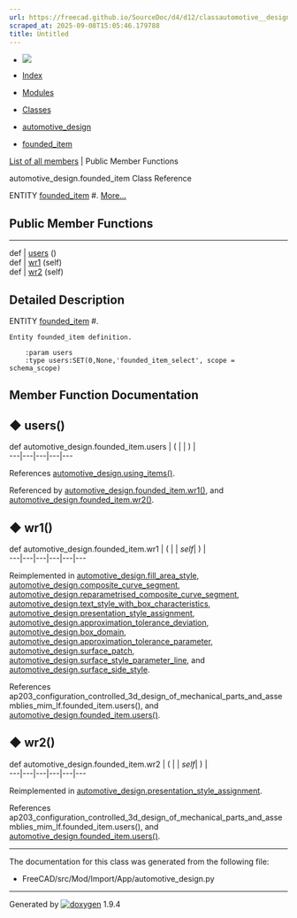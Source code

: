 ```yaml
---
url: https://freecad.github.io/SourceDoc/d4/d12/classautomotive__design_1_1founded__item.html
scraped_at: 2025-09-08T15:05:46.179788
title: Untitled
---
```


  * [ ![](https://www.freecad.org/svg/logo-freecad.svg) ](https://freecadweb.org "FreeCAD")
  * [Index](../../index.html "Index")
  * [Modules](../../modules.html "Modules list")
  * [Classes](../../annotated.html "Annotated list")

  * [automotive_design](../../d4/ddf/namespaceautomotive__design.html)
  * [founded_item](../../d4/d12/classautomotive__design_1_1founded__item.html)

[List of all members](../../de/d0b/classautomotive__design_1_1founded__item-members.html) | Public Member Functions

automotive_design.founded_item Class Reference

ENTITY
[founded_item](../../d4/d12/classautomotive__design_1_1founded__item.html
"ENTITY founded_item #.") #.
[More...](../../d4/d12/classautomotive__design_1_1founded__item.html#details)

##  Public Member Functions  
  
---  
def | [users](../../d4/d12/classautomotive__design_1_1founded__item.html#a0299c3fccdb8223cc8c9f590f7cee9a5) ()  
def | [wr1](../../d4/d12/classautomotive__design_1_1founded__item.html#a0668b2127d1c208daa93b2d435855a7f) (self)  
def | [wr2](../../d4/d12/classautomotive__design_1_1founded__item.html#a1ef4a4f4c94d46b616c25ec02609838f) (self)  
  
## Detailed Description

ENTITY
[founded_item](../../d4/d12/classautomotive__design_1_1founded__item.html
"ENTITY founded_item #.") #.

    
    
    Entity founded_item definition.
    
        :param users
        :type users:SET(0,None,'founded_item_select', scope = schema_scope)

## Member Function Documentation

## ◆ users()

def automotive_design.founded_item.users  | ( | | ) |   
---|---|---|---|---  
  
References
[automotive_design.using_items()](../../d4/ddf/namespaceautomotive__design.html#a64aa5c13e3ab5bc46406a8e5e29df9bf).

Referenced by
[automotive_design.founded_item.wr1()](../../d4/d12/classautomotive__design_1_1founded__item.html#a0668b2127d1c208daa93b2d435855a7f),
and
[automotive_design.founded_item.wr2()](../../d4/d12/classautomotive__design_1_1founded__item.html#a1ef4a4f4c94d46b616c25ec02609838f).

## ◆ wr1()

def automotive_design.founded_item.wr1  | ( |  | _self_| ) |   
---|---|---|---|---|---  
  
Reimplemented in
[automotive_design.fill_area_style](../../d0/da5/classautomotive__design_1_1fill__area__style.html#af3b5025ecd70078dae7328a6afbb6fe7),
[automotive_design.composite_curve_segment](../../d2/df7/classautomotive__design_1_1composite__curve__segment.html#a5631b696b5b2510fe9352894238be183),
[automotive_design.reparametrised_composite_curve_segment](../../da/dcf/classautomotive__design_1_1reparametrised__composite__curve__segment.html#adcfb57154b0c2d04f5d91d6a6b659a25),
[automotive_design.text_style_with_box_characteristics](../../d2/d04/classautomotive__design_1_1text__style__with__box__characteristics.html#a768020fd7d66238d50f7313198e7161c),
[automotive_design.presentation_style_assignment](../../de/def/classautomotive__design_1_1presentation__style__assignment.html#a4a5d8383a2efc7ab51aa8e498270b2ca),
[automotive_design.approximation_tolerance_deviation](../../df/d31/classautomotive__design_1_1approximation__tolerance__deviation.html#ae9565e1b8624f080e5b538f71fae2fad),
[automotive_design.box_domain](../../d9/d47/classautomotive__design_1_1box__domain.html#a8054d03e651707ab91c682852c2a57f3),
[automotive_design.approximation_tolerance_parameter](../../d8/d1d/classautomotive__design_1_1approximation__tolerance__parameter.html#a2c713e149568a524d2383a6341277e05),
[automotive_design.surface_patch](../../d6/d5c/classautomotive__design_1_1surface__patch.html#a92d8eabe436aad643e3e71cff32af6da),
[automotive_design.surface_style_parameter_line](../../df/d19/classautomotive__design_1_1surface__style__parameter__line.html#a813639993fd4a4daa3063b580edc8d27),
and
[automotive_design.surface_side_style](../../d6/d9d/classautomotive__design_1_1surface__side__style.html#a00c8d3a217c3b4558edfee22f8282775).

References
ap203_configuration_controlled_3d_design_of_mechanical_parts_and_assemblies_mim_lf.founded_item.users(),
and
[automotive_design.founded_item.users()](../../d4/d12/classautomotive__design_1_1founded__item.html#a0299c3fccdb8223cc8c9f590f7cee9a5).

## ◆ wr2()

def automotive_design.founded_item.wr2  | ( |  | _self_| ) |   
---|---|---|---|---|---  
  
Reimplemented in
[automotive_design.presentation_style_assignment](../../de/def/classautomotive__design_1_1presentation__style__assignment.html#a31c788709bf96a884427a6a7e2a90c4f).

References
ap203_configuration_controlled_3d_design_of_mechanical_parts_and_assemblies_mim_lf.founded_item.users(),
and
[automotive_design.founded_item.users()](../../d4/d12/classautomotive__design_1_1founded__item.html#a0299c3fccdb8223cc8c9f590f7cee9a5).

* * *

The documentation for this class was generated from the following file:

  * FreeCAD/src/Mod/Import/App/automotive_design.py

* * *

Generated by
[![doxygen](../../doxygen.svg)](https://www.doxygen.org/index.html) 1.9.4

